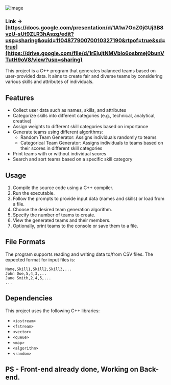 ![image](https://github.com/Akshat3144/The_Ultimate_Team_Maker/assets/144452203/af5d5833-83ec-4c54-a32e-b09fef8a69fa)
### Link -> [https://docs.google.com/presentation/d/1A1w7OnZ0jGUj3B8vzU-sUt9ZLR3hAszg/edit?usp=sharing&ouid=110487790070010327190&rtpof=true&sd=true](https://drive.google.com/file/d/1rEjujtNMVblo6osbmej0bunVTutH9oV8/view?usp=sharing)
This project is a C++ program that generates balanced teams based on user-provided data. It aims to create fair and diverse teams by considering various skills and attributes of individuals.

## Features

- Collect user data such as names, skills, and attributes
- Categorize skills into different categories (e.g., technical, analytical, creative)
- Assign weights to different skill categories based on importance
- Generate teams using different algorithms:
  - Random Team Generator: Assigns individuals randomly to teams
  - Categorical Team Generator: Assigns individuals to teams based on their scores in different skill categories
- Print teams with or without individual scores
- Search and sort teams based on a specific skill category

## Usage

1. Compile the source code using a C++ compiler.
2. Run the executable.
3. Follow the prompts to provide input data (names and skills) or load from a file.
4. Choose the desired team generation algorithm.
5. Specify the number of teams to create.
6. View the generated teams and their members.
7. Optionally, print teams to the console or save them to a file.

## File Formats

The program supports reading and writing data to/from CSV files. The expected format for input files is:

```
Name,Skill1,Skill2,Skill3,...
John Doe,5,4,3,...
Jane Smith,2,4,5,...
...
```

## Dependencies

This project uses the following C++ libraries:

- `<iostream>`
- `<fstream>`
- `<vector>`
- `<queue>`
- `<map>`
- `<algorithm>`
- `<random>`

## PS - Front-end already done, Working on Back-end.
